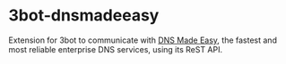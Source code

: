 # 3bot-dnsmadeeasy
Extension for 3bot to communicate with [DNS Made Easy](https://cp.dnsmadeeasy.com/u/60971), the fastest and most reliable enterprise DNS services, using its ReST API.
